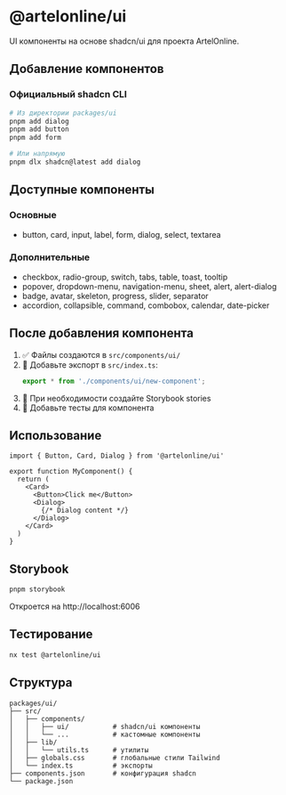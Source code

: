 # @artelonline/ui

UI компоненты на основе shadcn/ui для проекта ArtelOnline.

## Добавление компонентов

### Официальный shadcn CLI

```bash
# Из директории packages/ui
pnpm add dialog
pnpm add button
pnpm add form

# Или напрямую
pnpm dlx shadcn@latest add dialog
```

## Доступные компоненты

### Основные
- button, card, input, label, form, dialog, select, textarea

### Дополнительные
- checkbox, radio-group, switch, tabs, table, toast, tooltip
- popover, dropdown-menu, navigation-menu, sheet, alert, alert-dialog
- badge, avatar, skeleton, progress, slider, separator
- accordion, collapsible, command, combobox, calendar, date-picker

## После добавления компонента

1. ✅ Файлы создаются в `src/components/ui/`
2. 📝 Добавьте экспорт в `src/index.ts`:
   ```ts
   export * from './components/ui/new-component';
   ```
3. 🧪 При необходимости создайте Storybook stories
4. 🔧 Добавьте тесты для компонента

## Использование

```tsx
import { Button, Card, Dialog } from '@artelonline/ui'

export function MyComponent() {
  return (
    <Card>
      <Button>Click me</Button>
      <Dialog>
        {/* Dialog content */}
      </Dialog>
    </Card>
  )
}
```

## Storybook

```bash
pnpm storybook
```

Откроется на http://localhost:6006

## Тестирование

```bash
nx test @artelonline/ui
```

## Структура

```
packages/ui/
├── src/
│   ├── components/
│   │   ├── ui/           # shadcn/ui компоненты
│   │   └── ...           # кастомные компоненты
│   ├── lib/
│   │   └── utils.ts      # утилиты
│   ├── globals.css       # глобальные стили Tailwind
│   └── index.ts          # экспорты
├── components.json       # конфигурация shadcn
└── package.json
```
